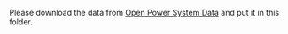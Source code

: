 Please download the data from [Open Power System Data](https://data.open-power-system-data.org/time_series/2020-10-06) and put it in this folder.
